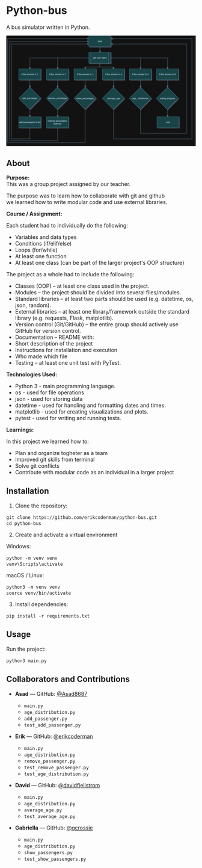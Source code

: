 # Python-bus
A bus simulator written in Python.

![Flowchart](images/python-bus.drawio.png)

## About

**Purpose:**  
This was a group project assigned by our teacher.

The purpose was to learn how to collaborate with git and github  
we learned how to write modular code and use external libraries.

**Course / Assignment:**

Each student had to individually do the following:  
- Variables and data types
- Conditions (if/elif/else)
- Loops (for/while)
- At least one function
- At least one class (can be part of the larger project's OOP structure)

The project as a whole had to include the following:  
- Classes (OOP) – at least one class used in the project.
- Modules – the project should be divided into several files/modules.
- Standard libraries – at least two parts should be used (e.g. datetime, os, json, random).
- External libraries – at least one library/framework outside the standard library (e.g. requests, Flask, matplotlib).
- Version control (Git/GitHub) – the entire group should actively use GitHub for version control.
- Documentation – README with:
- Short description of the project
- Instructions for installation and execution
- Who made which file
- Testing – at least one unit test with PyTest.

**Technologies Used:**
- Python 3 - main programming language.
- os - used for file operations
- json - used for storing data
- datetime - used for handling and formatting dates and times.
- matplotlib - used for creating visualizations and plots.
- pytest - used for writing and running tests.

**Learnings:**

In this project we learned how to:  
- Plan and organize togheter as a team
- Improved git skills from terminal
- Solve git conflicts
- Contribute with modular code as an individual in a larger project

## Installation

1. Clone the repository:
```
git clone https://github.com/erikcoderman/python-bus.git
cd python-bus
```

2. Create and activate a virtual environment  

Windows:
```
python -m venv venv
venv\Scripts\activate
```

macOS / Linux:  
```
python3 -m venv venv
source venv/bin/activate
```

3. Install dependencies:
```
pip install -r requirements.txt
```

## Usage
Run the project:
```
python3 main.py
```

## Collaborators and Contributions
- **Asad** — GitHub: [@Asad8687](https://github.com/Asad8687)  
  - `main.py`  
  - `age_distribution.py`  
  - `add_passenger.py`  
  - `test_add_passenger.py`

- **Erik** — GitHub: [@erikcoderman](https://github.com/erikcoderman)  
  - `main.py`  
  - `age_distribution.py`  
  - `remove_passenger.py`  
  - `test_remove_passenger.py`  
  - `test_age_distribution.py`

- **David** — GitHub: [@davidfjellstrom](https://github.com/davidfjellstrom)  
  - `main.py`  
  - `age_distribution.py`  
  - `average_age.py`  
  - `test_average_age.py`

- **Gabriella** — GitHub: [@gcrossie](https://github.com/gcrossie)  
  - `main.py`  
  - `age_distribution.py`  
  - `show_passengers.py`  
  - `test_show_passengers.py`
